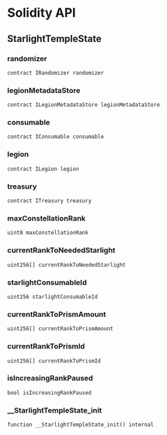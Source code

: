 # Solidity API

## StarlightTempleState

### randomizer

```solidity
contract IRandomizer randomizer
```

### legionMetadataStore

```solidity
contract ILegionMetadataStore legionMetadataStore
```

### consumable

```solidity
contract IConsumable consumable
```

### legion

```solidity
contract ILegion legion
```

### treasury

```solidity
contract ITreasury treasury
```

### maxConstellationRank

```solidity
uint8 maxConstellationRank
```

### currentRankToNeededStarlight

```solidity
uint256[] currentRankToNeededStarlight
```

### starlightConsumableId

```solidity
uint256 starlightConsumableId
```

### currentRankToPrismAmount

```solidity
uint256[] currentRankToPrismAmount
```

### currentRankToPrismId

```solidity
uint256[] currentRankToPrismId
```

### isIncreasingRankPaused

```solidity
bool isIncreasingRankPaused
```

### __StarlightTempleState_init

```solidity
function __StarlightTempleState_init() internal
```

